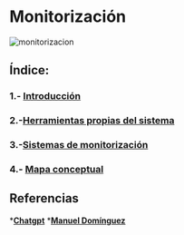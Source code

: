 # Monitorización

![monitorizacion](img/monitorización.jpg)

## Índice:

### 1.- [Introducción](introduccion.md)

### 2.-[Herramientas propias del sistema](herramientas.md)

### 3.-[Sistemas de monitorización](sistemas.md)

### 4.- [Mapa conceptual](mapa.md)

## Referencias

***[Chatgpt](https://chatgpt.com/)**
***[Manuel Domínguez](https://github.com/mftienda)**
